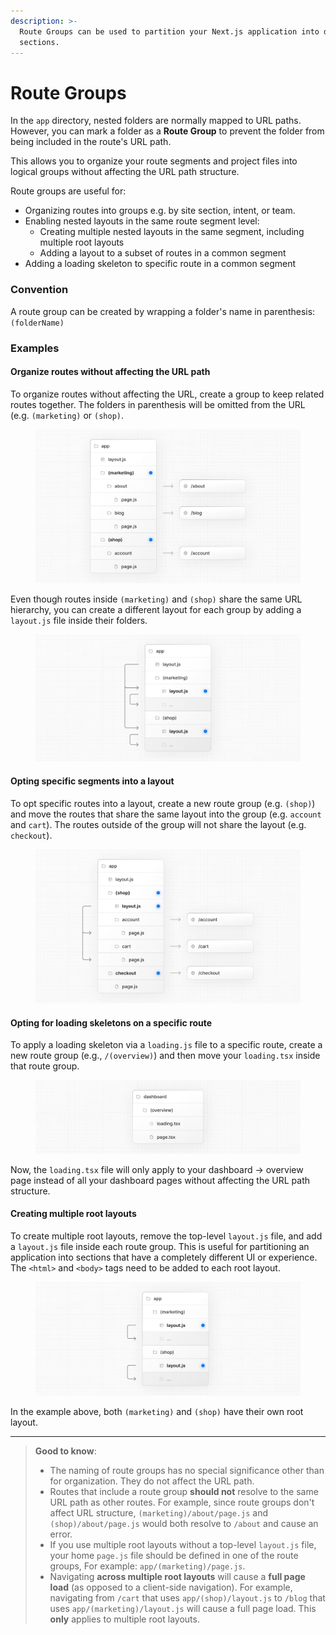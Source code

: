 ```yaml
---
description: >-
  Route Groups can be used to partition your Next.js application into different
  sections.
---
```


# Route Groups

In the `app` directory, nested folders are normally mapped to URL paths. However, you can mark a folder as a **Route Group** to prevent the folder from being included in the route's URL path.

This allows you to organize your route segments and project files into logical groups without affecting the URL path structure.

Route groups are useful for:

* Organizing routes into groups e.g. by site section, intent, or team.
* Enabling nested layouts in the same route segment level:
  * Creating multiple nested layouts in the same segment, including multiple root layouts
  * Adding a layout to a subset of routes in a common segment
* Adding a loading skeleton to specific route in a common segment

### Convention

A route group can be created by wrapping a folder's name in parenthesis: `(folderName)`

### Examples

#### Organize routes without affecting the URL path

To organize routes without affecting the URL, create a group to keep related routes together. The folders in parenthesis will be omitted from the URL (e.g. `(marketing)` or `(shop)`.

<figure><img src="../../../.gitbook/assets/image (50).png" alt=""><figcaption></figcaption></figure>

Even though routes inside `(marketing)` and `(shop)` share the same URL hierarchy, you can create a different layout for each group by adding a `layout.js` file inside their folders.

<figure><img src="../../../.gitbook/assets/image (51).png" alt=""><figcaption></figcaption></figure>

#### Opting specific segments into a layout

To opt specific routes into a layout, create a new route group (e.g. `(shop)`) and move the routes that share the same layout into the group (e.g. `account` and `cart`). The routes outside of the group will not share the layout (e.g. `checkout`).

<figure><img src="../../../.gitbook/assets/image (52).png" alt=""><figcaption></figcaption></figure>

#### Opting for loading skeletons on a specific route

To apply a loading skeleton via a `loading.js` file to a specific route, create a new route group (e.g., `/(overview)`) and then move your `loading.tsx` inside that route group.

<figure><img src="../../../.gitbook/assets/image (53).png" alt=""><figcaption></figcaption></figure>

Now, the `loading.tsx` file will only apply to your dashboard → overview page instead of all your dashboard pages without affecting the URL path structure.

#### Creating multiple root layouts

To create multiple root layouts, remove the top-level `layout.js` file, and add a `layout.js` file inside each route group. This is useful for partitioning an application into sections that have a completely different UI or experience. The `<html>` and `<body>` tags need to be added to each root layout.

<figure><img src="../../../.gitbook/assets/image (54).png" alt=""><figcaption></figcaption></figure>

In the example above, both `(marketing)` and `(shop)` have their own root layout.

***

> **Good to know**:
>
> * The naming of route groups has no special significance other than for organization. They do not affect the URL path.
> * Routes that include a route group **should not** resolve to the same URL path as other routes. For example, since route groups don't affect URL structure, `(marketing)/about/page.js` and `(shop)/about/page.js` would both resolve to `/about` and cause an error.
> * If you use multiple root layouts without a top-level `layout.js` file, your home `page.js` file should be defined in one of the route groups, For example: `app/(marketing)/page.js`.
> * Navigating **across multiple root layouts** will cause a **full page load** (as opposed to a client-side navigation). For example, navigating from `/cart` that uses `app/(shop)/layout.js` to `/blog` that uses `app/(marketing)/layout.js` will cause a full page load. This **only** applies to multiple root layouts.
